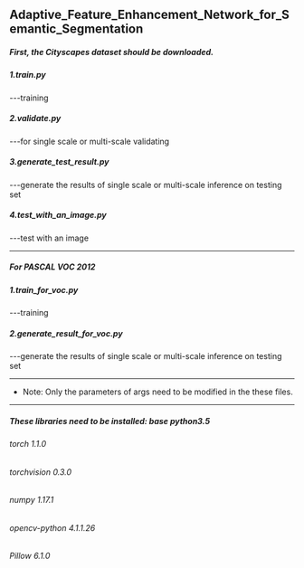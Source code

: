 
## Adaptive_Feature_Enhancement_Network_for_Semantic_Segmentation
##### First, the Cityscapes dataset should be downloaded.
##### 1.train.py
---training

##### 2.validate.py
---for single scale or multi-scale validating

##### 3.generate_test_result.py
---generate the results of  single scale or multi-scale inference on testing set

##### 4.test_with_an_image.py
---test with an image

-------------------------------------------------------------------
##### For PASCAL VOC 2012 
##### 1.train_for_voc.py
---training

##### 2.generate_result_for_voc.py
---generate the results of  single scale or multi-scale inference on testing set

-------------------------------------------------------------------
* Note: Only the parameters of args need to be modified in the these files.

--------------------------------------------------------------------
##### These libraries need to be installed:  base python3.5
###### torch           1.1.0
###### torchvision     0.3.0
###### numpy           1.17.1
###### opencv-python   4.1.1.26
###### Pillow          6.1.0


